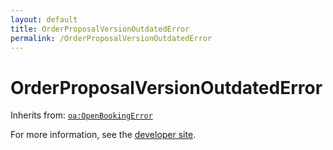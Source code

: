 ```yaml
---
layout: default
title: OrderProposalVersionOutdatedError
permalink: /OrderProposalVersionOutdatedError
---
```


# OrderProposalVersionOutdatedError


Inherits from: [`oa:OpenBookingError`](https://openactive.io/OpenBookingError)

For more information, see the [developer site](https://developer.openactive.io/data-model/types/).